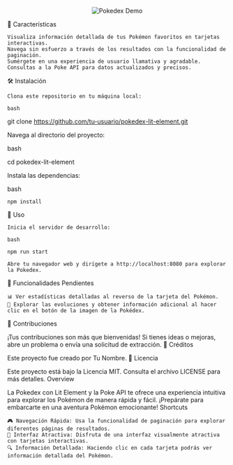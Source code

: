 <p align="center">
  <img src="demo.gif" alt="Pokedex Demo">
</p>
🚀 Características

    Visualiza información detallada de tus Pokémon favoritos en tarjetas interactivas.
    Navega sin esfuerzo a través de los resultados con la funcionalidad de paginación.
    Sumérgete en una experiencia de usuario llamativa y agradable.
    Consultas a la Poke API para datos actualizados y precisos.

🛠️ Instalación

    Clona este repositorio en tu máquina local:

    bash

git clone https://github.com/tu-usuario/pokedex-lit-element.git

Navega al directorio del proyecto:

bash

cd pokedex-lit-element

Instala las dependencias:

bash

    npm install

🚀 Uso

    Inicia el servidor de desarrollo:

    bash

    npm run start

    Abre tu navegador web y dirígete a http://localhost:8080 para explorar la Pokedex.

📝 Funcionalidades Pendientes

    📊 Ver estadísticas detalladas al reverso de la tarjeta del Pokémon.
    🌟 Explorar las evoluciones y obtener información adicional al hacer clic en el botón de la imagen de la Pokédex.

🤝 Contribuciones

¡Tus contribuciones son más que bienvenidas! Si tienes ideas o mejoras, abre un problema o envía una solicitud de extracción.
👏 Créditos

Este proyecto fue creado por Tu Nombre.
📄 Licencia

Este proyecto está bajo la Licencia MIT. Consulta el archivo LICENSE para más detalles.
Overview

La Pokedex con Lit Element y la Poke API te ofrece una experiencia intuitiva para explorar los Pokémon de manera rápida y fácil. ¡Prepárate para embarcarte en una aventura Pokémon emocionante!
Shortcuts

    🎮 Navegación Rápida: Usa la funcionalidad de paginación para explorar diferentes páginas de resultados.
    🎉 Interfaz Atractiva: Disfruta de una interfaz visualmente atractiva con tarjetas interactivas.
    🔍 Información Detallada: Haciendo clic en cada tarjeta podrás ver información detallada del Pokémon.
